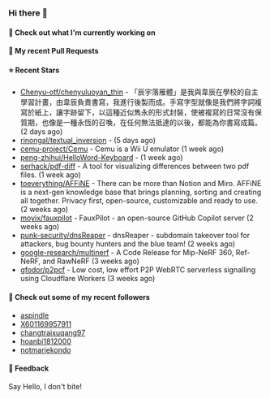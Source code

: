 ### Hi there 👋

#### 👷 Check out what I'm currently working on

#### 🔨 My recent Pull Requests


#### ⭐ Recent Stars

- [Chenyu-otf/chenyuluoyan_thin](https://github.com/Chenyu-otf/chenyuluoyan_thin) - 「辰宇落雁體」是我與韋辰在學校的自主學習計畫，由韋辰負責書寫，我進行後製而成。手寫字型就像是我們將字詞複寫於紙上，讓字跡留下，以這種近似雋永的形式封裝，使被複寫的日常沒有保質期，也像是一種永恆的召喚，在任何無法抵達的以後，都能為你書寫成篇。 (2 days ago)
- [rinongal/textual_inversion](https://github.com/rinongal/textual_inversion) -  (5 days ago)
- [cemu-project/Cemu](https://github.com/cemu-project/Cemu) - Cemu is a Wii U emulator (1 week ago)
- [peng-zhihui/HelloWord-Keyboard](https://github.com/peng-zhihui/HelloWord-Keyboard) -  (1 week ago)
- [serhack/pdf-diff](https://github.com/serhack/pdf-diff) - A tool for visualizing differences between two pdf files. (1 week ago)
- [toeverything/AFFiNE](https://github.com/toeverything/AFFiNE) - There can be more than Notion and Miro. AFFiNE is a next-gen knowledge base that brings planning, sorting and creating all together. Privacy first, open-source, customizable and ready to use.  (2 weeks ago)
- [moyix/fauxpilot](https://github.com/moyix/fauxpilot) - FauxPilot - an open-source GitHub Copilot server (2 weeks ago)
- [punk-security/dnsReaper](https://github.com/punk-security/dnsReaper) - dnsReaper - subdomain takeover tool for attackers, bug bounty hunters and the blue team! (2 weeks ago)
- [google-research/multinerf](https://github.com/google-research/multinerf) - A Code Release for Mip-NeRF 360, Ref-NeRF, and RawNeRF (3 weeks ago)
- [gfodor/p2pcf](https://github.com/gfodor/p2pcf) - Low cost, low effort P2P WebRTC serverless signalling using Cloudflare Workers (3 weeks ago)

#### 👯 Check out some of my recent followers

- [aspindle](https://github.com/aspindle)
- [X601169957911](https://github.com/X601169957911)
- [changtraixuqang97](https://github.com/changtraixuqang97)
- [hoanbi1812000](https://github.com/hoanbi1812000)
- [notmariekondo](https://github.com/notmariekondo)

#### 💬 Feedback

Say Hello, I don't bite!